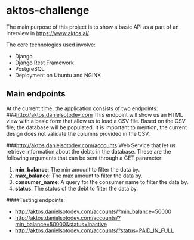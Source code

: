 # aktos-challenge
The main purpose of this project is to show a basic API as a part of an Interview in https://www.aktos.ai/

The core technologies used involve:
- Django
- Django Rest Framework
- PostgreSQL
- Deployment on Ubuntu and NGINX


## Main endpoints
At the current time, the application consists of two endpoints:
###http://aktos.danielsotodev.com
This endpoint will show us an HTML view with a basic form that allow us to load a CSV file.
Based on the CSV file, the database will be populated.
It is important to mention, the current design does not validate the columns provided in the CSV.

###http://aktos.danielsotodev.com/accounts
Web Service that let us retrieve information about the debts in the database.
These are the following arguments that can be sent through a GET parameter:
1. **min_balance**: The min amount to filter the data by.
2. **max_balance**: The max amount to filter the data by.
3. **consumer_name**: A query for the consumer name to filter the data by.
4. **status**: The status of the debt to filter the data by. 

####Testing endpoints:
- http://aktos.danielsotodev.com/accounts/?min_balance=50000
- http://aktos.danielsotodev.com/accounts/?min_balance=50000&status=inactive
- http://aktos.danielsotodev.com/accounts/?status=PAID_IN_FULL

